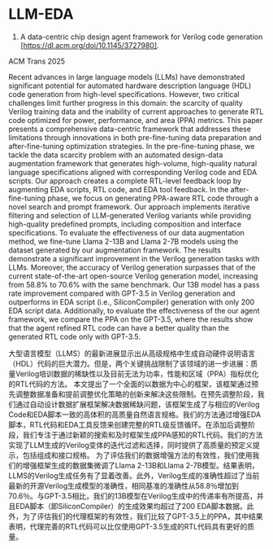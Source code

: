 # LLM-EDA

1. A data-centric chip design agent framework for Verilog code generation [https://dl.acm.org/doi/10.1145/3727980].

  ACM Trans 2025

  Recent advances in large language models (LLMs) have demonstrated significant potential for automated hardware description language (HDL) code generation from high-level specifications. However, two critical challenges limit further progress in this domain: the scarcity of quality Verilog training data and the inability of current approaches to generate RTL code optimized for power, performance, and area (PPA) metrics.
This paper presents a comprehensive data-centric framework that addresses these limitations through innovations in both pre-fine-tuning data preparation and after-fine-tuning optimization strategies. In the pre-fine-tuning phase, we tackle the data scarcity problem with an automated design-data augmentation framework that generates high-volume, high-quality natural language specifications aligned with corresponding Verilog code and EDA scripts. Our approach creates a complete RTL-level feedback loop by augmenting EDA scripts, RTL code, and EDA tool feedback. In the after-fine-tuning phase, we focus on generating PPA-aware RTL code through a novel search and prompt framework. Our approach implements iterative filtering and selection of LLM-generated Verilog variants while providing high-quality predefined prompts, including composition and interface specifications.
To evaluate the effectiveness of our data augmentation method, we fine-tune Llama 2-13B and Llama 2-7B models using the dataset generated by our augmentation framework. The results demonstrate a significant improvement in the Verilog generation tasks with LLMs. Moreover, the accuracy of Verilog generation surpasses that of the current state-of-the-art open-source Verilog generation model, increasing from 58.8% to 70.6% with the same benchmark. Our 13B model has a pass rate improvement compared with GPT-3.5 in Verilog generation and outperforms in EDA script (i.e., SiliconCompiler) generation with only 200 EDA script data. Additionally, to evaluate the effectiveness of the our agent framework, we compare the PPA on the GPT-3.5, where the results show that the agent refined RTL code can have a better quality than the generated RTL code only with GPT-3.5.

  大型语言模型（LLMS）的最新进展显示出从高级规格中生成自动硬件说明语言（HDL）代码的巨大潜力。但是，两个关键挑战限制了该领域的进一步进展：质量Verilog培训数据的稀缺性以及目前无法为功率，性能和区域（PPA）指标优化的RTL代码的方法。
本文提出了一个全面的以数据为中心的框架，该框架通过预先调整数据准备和提前调整优化策略的创新来解决这些限制。在预先调整阶段，我们通过自动设计数据扩展框架解决数据稀缺问题，该框架生成了与相应的Verilog Code和EDA脚本一致的高体积的高质量自然语言规格。我们的方法通过增强EDA脚本，RTL代码和EDA工具反馈来创建完整的RTL级反馈循环。在添加后调整阶段，我们专注于通过新颖的搜索和及时框架生成PPA感知的RTL代码。我们的方法实现了LLM生成的Verilog变体的迭代过滤和选择，同时提供了高质量的预定义提示，包括组成和接口规格。
为了评估我们的数据增强方法的有效性，我们使用我们的增强框架生成的数据集微调了Llama 2-13B和Llama 2-7B模型。结果表明，LLMS的Verilog生成任务有了显着改善。此外，Verilog生成的准确性超过了当前最新的开源Verilog生成模型的准确性，相同基准的准确性从58.8％增加到70.6％。与GPT-3.5相比，我们的13B模型在Verilog生成中的传递率有所提高，并且EDA脚本（即SiliconCompiler）的生成效果均超过了200 EDA脚本数据。此外，为了评估我们的代理框架的有效性，我们比较了GPT-3.5上的PPA，其中结果表明，代理完善的RTL代码可以比仅使用GPT-3.5生成的RTL代码具有更好的质量。
